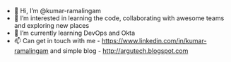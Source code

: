 - 👋 Hi, I’m @kumar-ramalingam
- 👀 I’m interested in learning the code, collaborating with awesome teams and exploring new places
- 🌱 I’m currently learning DevOps and Okta
- 📫 Can get in touch with me - https://www.linkedin.com/in/kumar-ramalingam and simple blog - http://argutech.blogspot.com
  

<!---
kumar-ramalingam/kumar-ramalingam is a ✨ special ✨ repository because its `README.md` (this file) appears on your GitHub profile.
You can click the Preview link to take a look at your changes.
--->
